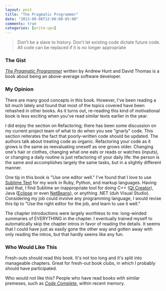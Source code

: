 ```yaml
---
layout: post
title: "The Pragmatic Programmer"
date: "2013-09-08T12:00:00-05:00"
comments: true
categories: [write-ups]
---
```


> Don't be a slave to history. Don't let existing code dictate future code. All code can be replaced if it is no longer appropriate

### The Gist

[_The Pragmatic Programmer_](http://www.amazon.com/gp/product/020161622X/ref=as_li_ss_tl?ie=UTF8&camp=1789&creative=390957&creativeASIN=020161622X&linkCode=as2&tag=larpriandthee-20) written by Andrew Hunt and David Thomas is a book about being an above-average software developer.

### My Opinion

There are many good concepts in this book. However, I've been reading a bit much lately and found that most of the topics covered have been rehashed in other books. As it turns out, re-reading this kind of motivational book is less exciting when you've read similar texts earlier in the year.

I did enjoy the section on Refactoring; there has been some discussion on my current project team of what to do when you see "gnarly" code. This section reiterates the fact that poorly-written code should be updated. The authors talk about treating code as organic. Refactoring your code as it grows is the same as reevaluating oneself as one grows older. Changing one's hair or clothes, changing what one eats or reads or watches (inputs), or changing a daily routine is just refactoring of your daily life: the person is the same and accomplishes largely the same tasks, but in a slightly different manner.

One tip in this book is "Use one editor well." I've found that I love to use [Sublime Text](http://www.sublimetext.com/) for my work in Ruby, Python, and markup languages. Having said that, I find Sublime an inappropriate tool for doing C++ ([Qt Creator](https://qt-project.org/wiki/Category:Tools::QtCreator)), Java ([Eclipse](http://eclipse.org/) or even [NetBeans](https://netbeans.org/)), or anything .NET (duh Visual Studio). Considering my job could involve any programming language, I would revise this tip to "Use the right editor for the job, and learn to use it well."

The chapter introductions were largely worthless to me: long-winded summaries of EVERYTHING in the chapter. I eventually trained myself to automatically skip the chapter intros in favor of reading the details. It seems that I could have just as easily gone the other way and gotten away with only reading the intros, but that hardly seems like any fun.

### Who Would Like This

Fresh-outs should read this book. It's not too long and it's split into manageable chapters. Great for fresh-out book clubs, in which I probably should have participated.

Who would not like this? People who have read books with similar premeses, such as [_Code Complete_](/blog/2013/02/19/code-complete-second-edition/), within recent memory.
